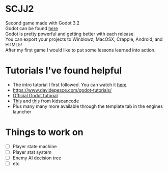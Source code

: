 # SCJJ2
Second game made with Godot 3.2  
Godot can be found [here](https://godotengine.org/)  
Godot is pretty powerful and getting better with each release.  
You can export your projects to Winblowz, MacOSX, Crapple, Android, and HTML5!  
After my first game I would like to put some lessons learned into action. 
  
# Tutorials I've found helpful
* The intro tutorial I first followed. You can watch it [here](https://www.youtube.com/channel/UCxboW7x0jZqFdvMdCFKTMsQ)  
* https://www.davidepesce.com/godot-tutorials/
* [Official Godot tutorial](https://docs.godotengine.org/en/stable/getting_started/step_by_step/your_first_game.html)
* [This](http://kidscancode.org/godot_recipes/) and [this](http://kidscancode.org/blog/tags/godot/) from kidscancode
* Plus many many more available through the template tab in the engines launcher
  
# Things to work on
- [ ] Player state machine
- [ ] Player stat system
- [ ] Enemy AI decision tree
- [ ] etc
